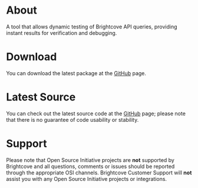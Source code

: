 <h1>
	About
</h1>

<p>
	A tool that allows dynamic testing of Brightcove API queries, providing instant results for verification and debugging.
</p>

<h1>
	Download
</h1>

<p>
	You can download the latest package at the <a href="http://github.com/brightcoveos/API-Test-Tool">GitHub</a> page.
</p>

<h1>
	Latest Source
</h1>

<p>
	You can check out the latest source code at the <a href="http://github.com/brightcoveos/API-Test-Tool">GitHub</a> page; please note that there is no guarantee of code usability or stability.
</p>

<h1>
	Support
</h1>

<p>
	Please note that Open Source Initiative projects are <strong>not</strong> supported by Brightcove and all questions, comments or issues should be reported through the appropriate OSI channels. Brightcove Customer Support will <strong>not</strong> assist you with any Open Source Initiative projects or integrations.
</p>
